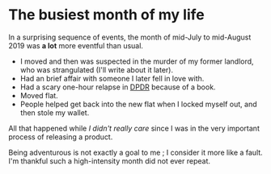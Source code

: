 # The busiest month of my life

In a surprising sequence of events, the month of mid-July to mid-August 2019 was **a lot** more eventful than usual.

- I moved and then was suspected in the murder of my former landlord, who was strangulated (I'll write about it later).
- Had an brief affair with someone I later fell in love with.
- Had a scary one-hour relapse in [DPDR](#What-DPDR-feels-like) because of a book.
- Moved flat.
- People helped get back into the new flat when I locked myself out, and then stole my wallet.

All that happened while _I didn't really care_ since I was in the very important process of releasing a product.

Being adventurous is not exactly a goal to me ; I consider it more like a fault.
I'm thankful such a high-intensity month did not ever repeat.
